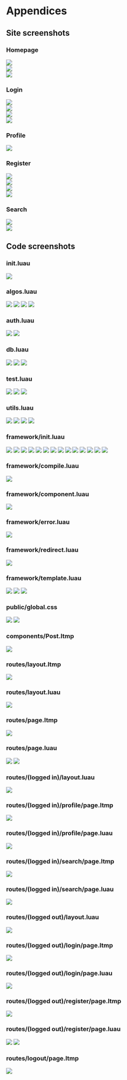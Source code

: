 # Appendices

## Site screenshots

### Homepage
![](screenshots/Home.png)  
![](screenshots/Home-input1.png)  
![](screenshots/Home-input2.png)  

### Login

![](screenshots/Login.png)  
![](screenshots/Login-input1.png)  
![](screenshots/Login-input2.png)  
![](screenshots/Login-input3.png)  

### Profile

![](screenshots/Profile-user1.png)  

### Register

![](screenshots/Register.png)  
![](screenshots/Register-input1.png)  
![](screenshots/Register-input2.png)  
![](screenshots/Register-input3.png)  

### Search

![](screenshots/Search.png)  
![](screenshots/Search-q.png)  

## Code screenshots

### init.luau

![](code/init.luau.png)

### algos.luau

![](code/algos.luau-1.png)
![](code/algos.luau-2.png)
![](code/algos.luau-3.png)
![](code/algos.luau-4.png)

### auth.luau

![](code/auth.luau-1.png)
![](code/auth.luau-2.png)

### db.luau

![](code/db.luau-1.png)
![](code/db.luau-2.png)
![](code/db.ts.png)

### test.luau

![](code/test.luau-1.png)
![](code/test.luau-2.png)
![](code/test.luau-3.png)

### utils.luau

![](code/utils.luau-1.png)
![](code/utils.luau-2.png)
![](code/utils.luau-3.png)
![](code/utils.luau-4.png)

### framework/init.luau

![](code/fw.luau-1.png)
![](code/fw.luau-2.png)
![](code/fw.luau-3.png)
![](code/fw.luau-4.png)
![](code/fw.luau-5.png)
![](code/fw.luau-6.png)
![](code/fw.luau-7.png)
![](code/fw.luau-8.png)
![](code/fw.luau-9.png)
![](code/fw.luau-10.png)
![](code/fw.luau-11.png)
![](code/fw.luau-12.png)
![](code/fw.luau-13.png)
![](code/fw.luau-14.png)

### framework/compile.luau

![](code/fwcompile.luau.png)

### framework/component.luau

![](code/fwcomponent.luau.png)

### framework/error.luau

![](code/fwerror.luau.png)

### framework/redirect.luau

![](code/fwredirect.luau.png)


### framework/template.luau

![](code/fwtemplate.luau-1.png)
![](code/fwtemplate.luau-2.png)
![](code/fwtemplate.luau-3.png)

### public/global.css

![](code/global.css-1.png)
![](code/global.css-2.png)

### components/Post.ltmp

![](code/Post.ltmp.png)

### routes/layout.ltmp

![](code/routes-layout.ltmp.png)

### routes/layout.luau

![](code/routes-layout.luau.png)

### routes/page.ltmp

![](code/routes-page.ltmp.png)

### routes/page.luau

![](code/routes-page.luau-1.png)
![](code/routes-page.luau-2.png)

### routes/(logged in)/layout.luau

![](code/routes-loggedin-layout.luau.png)

### routes/(logged in)/profile/page.ltmp

![](code/routes-loggedin-profile-page.ltmp.png)

### routes/(logged in)/profile/page.luau

![](code/routes-loggedin-profile-page.luau.png)

### routes/(logged in)/search/page.ltmp

![](code/routes-loggedin-search-page.ltmp.png)

### routes/(logged in)/search/page.luau

![](code/routes-loggedin-search-page.luau.png)

### routes/(logged out)/layout.luau

![](code/routes-loggedout-layout.luau.png)

### routes/(logged out)/login/page.ltmp

![](code/routes-loggedout-login-page.ltmp.png)

### routes/(logged out)/login/page.luau

![](code/routes-loggedout-login-page.luau.png)

### routes/(logged out)/register/page.ltmp

![](code/routes-loggedout-register-page.ltmp.png)

### routes/(logged out)/register/page.luau

![](code/routes-loggedout-register-page.luau-1.png)
![](code/routes-loggedout-register-page.luau-2.png)

### routes/logout/page.ltmp

![](code/routes-logout-page.luau.png)
